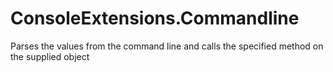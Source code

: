 # ConsoleExtensions.Commandline
Parses the values from the command line and calls the specified method on the supplied object

